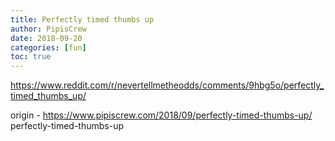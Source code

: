 ```yaml
---
title: Perfectly timed thumbs up
author: PipisCrew
date: 2018-09-20
categories: [fun]
toc: true
---
```


https://www.reddit.com/r/nevertellmetheodds/comments/9hbg5o/perfectly_timed_thumbs_up/

origin - https://www.pipiscrew.com/2018/09/perfectly-timed-thumbs-up/ perfectly-timed-thumbs-up